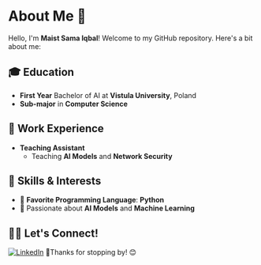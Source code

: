 # About Me 👋

Hello, I'm **Maist Sama Iqbal**! Welcome to my GitHub repository. Here's a bit about me:

## 🎓 Education
- **First Year** Bachelor of AI at **Vistula University**, Poland  
- **Sub-major** in **Computer Science**

## 💼 Work Experience
- **Teaching Assistant**  
  - Teaching **AI Models** and **Network Security**

## 🔧 Skills & Interests
- 🐍 **Favorite Programming Language**: **Python**
- 🤖 Passionate about **AI Models** and **Machine Learning**

## 🧑‍💻 Let's Connect!
[![LinkedIn](https://img.shields.io/badge/LinkedIn-0077B5?style=flat&logo=linkedin&logoColor=white)](linkedin.com/in/maist-sama-iqbal-0a7b51292)
🚀Thanks for stopping by! 😊

